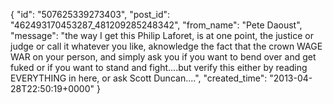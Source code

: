  {
   "id": "507625339273403",
   "post_id": "462493170453287_481209285248342",
   "from_name": "Pete Daoust",
   "message": "the way I get this Philip Laforet, is at one point, the justice or judge or call it whatever you like, aknowledge the fact that the crown WAGE WAR on your person, and simply ask you if you want to bend over and get fuked or if you want to stand and fight....but verify this either by reading EVERYTHING in here, or ask Scott Duncan....",
   "created_time": "2013-04-28T22:50:19+0000"
 }
